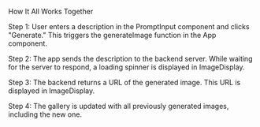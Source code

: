 How It All Works Together


Step 1: User enters a description in the PromptInput component and clicks "Generate."
This triggers the generateImage function in the App component.

Step 2: The app sends the description to the backend server.
While waiting for the server to respond, a loading spinner is displayed in ImageDisplay.

Step 3: The backend returns a URL of the generated image.
This URL is displayed in ImageDisplay.

Step 4: The gallery is updated with all previously generated images, including the new one.
